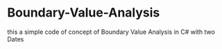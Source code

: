 # Boundary-Value-Analysis
this a simple code of concept of Boundary Value Analysis in C# with two Dates
